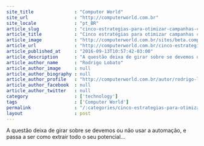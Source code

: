 ```yaml
---
site_title               : "Computer World"
site_url                 : "http://computerworld.com.br"
site_locale              : "pt_BR"
article_slug             : "cinco-estrategias-para-otimizar-campanhas-com-tecnologia-programatica"
article_title            : "Cinco estratégias para otimizar campanhas com tecnologia programática"
article_image            : "http://computerworld.com.br/sites/beta.computerworld.com.br/files/news_articles/revistas_marketing_propaganda.jpg"
article_url              : "http://computerworld.com.br/cinco-estrategias-para-otimizar-campanhas-com-tecnologia-programatica"
article_published_at     : "2016-09-13T10:57:42-03:00"
article_description      : "A questão deixa de girar sobre se devemos ou não usar a automação, e passa a ser como extrair todo o seu potencial..."
article_author_name      : "Rodrigo Lobato"
article_author_image     : null
article_author_biography : null
article_author_profile   : "http://computerworld.com.br/autor/rodrigo-lobato"
article_author_facebook  : null
article_author_twitter   : null
category                 : ['technology']
tags                     : ['Computer World']
permalink                : "/:categories/cinco-estrategias-para-otimizar-campanhas-com-tecnologia-programatica/"
layout                   : post
---
```


A questão deixa de girar sobre se devemos ou não usar a automação, e passa a ser como extrair todo o seu potencial...
